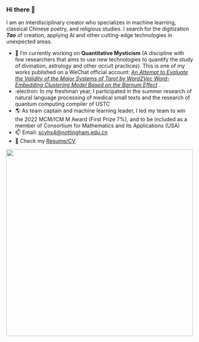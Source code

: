 ### Hi there :bouquet:

I am an interdisciplinary creator who specializes in machine learning, classical Chinese poetry, and religious studies. 
I search for the digitization ***Tao*** of creation, applying AI and other cutting-edge technologies in unexpected areas.
<!--
**Sunhotep/Sunhotep** is a ✨ _special_ ✨ repository because its `README.md` (this file) appears on your GitHub profile.

Here are some ideas to get you started:

- 🔭 I’m currently working on Quantitative Mysticism (A discipline with few researchers that aims to use new technologies to quantify the study of divination, astrology and other occult practices)
- 🌱 I’m currently learning ...
- 👯 I’m looking to collaborate on ...
- 🤔 I’m looking for help with ...
- 💬 Ask me about ...
- 📫 How to reach me: ...
- 😄 Pronouns: ...
- ⚡ Fun fact: ...
-->
- 🔮  I’m currently working on **Quantitative Mysticism** (A discipline with few researchers that aims to use new technologies to quantify the study of divination, astrology and other occult practices). This is one of my works published on a WeChat official account: [*An Attempt to Evaluate the Validity of the Major Systems of Tarot by Word2Vec Word-Embedding Clustering Model Based on the Barnum Effect*](https://mp.weixin.qq.com/s/5g5VZLNrwtjUNY1UV4_SXg)  .
- :electron: In my freshman year, I participated in the summer research of natural language processing of medical small texts and the research of quantum computing compiler of USTC
- :earth_americas: As team captain and machine learning leader, I led my team to win the 2022 MCM/ICM M Award (First Prize 7%), and to be included as a member of Consortium for Mathematics and its Applications (USA)
- 📫 Email: scyhs4@nottingham.edu.cn
- 🧸 Check my [Resume/CV](https://github.com/Sunhotep/Sunhotep/blob/main/Long-CV.pdf)
<img src="https://github.com/Sunhotep/Sunhotep/blob/main/hello-sthtp-welcome.png" width="500">
